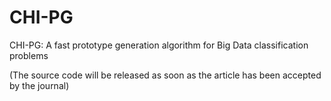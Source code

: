 # CHI-PG
CHI-PG: A fast prototype generation algorithm for Big Data classification problems

(The source code will be released as soon as the article has been accepted by the journal)
